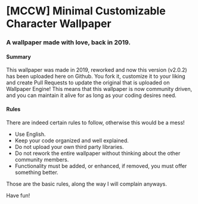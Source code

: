 # [MCCW] Minimal Customizable Character Wallpaper
### A wallpaper made with love, back in 2019.


#### Summary
This wallpaper was made in 2019, reworked and now this version (v2.0.2) has been uploaded here on Github.
You fork it, customize it to your liking and create Pull Requests to update the original that is uploaded on Wallpaper Engine!
This means that this wallpaper is now community driven, and you can maintain it alive for as long as your coding desires need.

#### Rules
There are indeed certain rules to follow, otherwise this would be a mess!

  - Use English.
  - Keep your code organized and well explained.
  - Do not upload your own third party libraries.
  - Do not rework the entire wallpaper without thinking about the other community members.
  - Functionality must be added, or enhanced, if removed, you must offer something better.

Those are the basic rules, along the way I will complain anyways.

Have fun!
